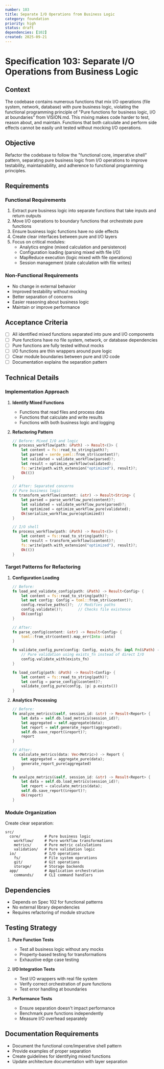 ```yaml
---
number: 103
title: Separate I/O Operations from Business Logic
category: foundation
priority: high
status: draft
dependencies: [102]
created: 2025-09-21
---
```


# Specification 103: Separate I/O Operations from Business Logic

## Context

The codebase contains numerous functions that mix I/O operations (file system, network, database) with pure business logic, violating the functional programming principle of "Pure functions for business logic, I/O at boundaries" from VISION.md. This mixing makes code harder to test, reason about, and maintain. Functions that both calculate and perform side effects cannot be easily unit tested without mocking I/O operations.

## Objective

Refactor the codebase to follow the "functional core, imperative shell" pattern, separating pure business logic from I/O operations to improve testability, maintainability, and adherence to functional programming principles.

## Requirements

### Functional Requirements

1. Extract pure business logic into separate functions that take inputs and return outputs
2. Move I/O operations to boundary functions that orchestrate pure functions
3. Ensure business logic functions have no side effects
4. Create clear interfaces between pure and I/O layers
5. Focus on critical modules:
   - Analytics engine (mixed calculation and persistence)
   - Configuration loading (parsing mixed with file I/O)
   - MapReduce execution (logic mixed with file operations)
   - Session management (state calculation with file writes)

### Non-Functional Requirements

- No change in external behavior
- Improved testability without mocking
- Better separation of concerns
- Easier reasoning about business logic
- Maintain or improve performance

## Acceptance Criteria

- [ ] All identified mixed functions separated into pure and I/O components
- [ ] Pure functions have no file system, network, or database dependencies
- [ ] Pure functions are fully tested without mocks
- [ ] I/O functions are thin wrappers around pure logic
- [ ] Clear module boundaries between pure and I/O code
- [ ] Documentation explains the separation pattern

## Technical Details

### Implementation Approach

1. **Identify Mixed Functions**
   - Functions that read files and process data
   - Functions that calculate and write results
   - Functions with both business logic and logging

2. **Refactoring Pattern**
   ```rust
   // Before: Mixed I/O and logic
   fn process_workflow(path: &Path) -> Result<()> {
       let content = fs::read_to_string(path)?;
       let parsed = serde_yaml::from_str(&content)?;
       let validated = validate_workflow(parsed)?;
       let result = optimize_workflow(validated);
       fs::write(path.with_extension("optimized"), result)?;
       Ok(())
   }

   // After: Separated concerns
   // Pure business logic
   fn transform_workflow(content: &str) -> Result<String> {
       let parsed = parse_workflow_pure(content)?;
       let validated = validate_workflow_pure(parsed)?;
       let optimized = optimize_workflow_pure(validated);
       Ok(serialize_workflow_pure(optimized))
   }

   // I/O shell
   fn process_workflow(path: &Path) -> Result<()> {
       let content = fs::read_to_string(path)?;
       let result = transform_workflow(&content)?;
       fs::write(path.with_extension("optimized"), result)?;
       Ok(())
   }
   ```

### Target Patterns for Refactoring

1. **Configuration Loading**
   ```rust
   // Before:
   fn load_and_validate_config(path: &Path) -> Result<Config> {
       let content = fs::read_to_string(path)?;
       let mut config: Config = toml::from_str(&content)?;
       config.resolve_paths()?;  // Modifies paths
       config.validate()?;       // Checks file existence
       Ok(config)
   }

   // After:
   fn parse_config(content: &str) -> Result<Config> {
       toml::from_str(content).map_err(Into::into)
   }

   fn validate_config_pure(config: Config, exists_fn: impl Fn(&Path) -> bool) -> Result<Config> {
       // Pure validation using exists_fn instead of direct I/O
       config.validate_with(exists_fn)
   }

   fn load_config(path: &Path) -> Result<Config> {
       let content = fs::read_to_string(path)?;
       let config = parse_config(&content)?;
       validate_config_pure(config, |p| p.exists())
   }
   ```

2. **Analytics Processing**
   ```rust
   // Before:
   fn analyze_metrics(&self, session_id: &str) -> Result<Report> {
       let data = self.db.load_metrics(session_id)?;
       let aggregated = self.aggregate(data);
       let report = self.generate_report(aggregated);
       self.db.save_report(&report)?;
       report
   }

   // After:
   fn calculate_metrics(data: Vec<Metric>) -> Report {
       let aggregated = aggregate_pure(data);
       generate_report_pure(aggregated)
   }

   fn analyze_metrics(&self, session_id: &str) -> Result<Report> {
       let data = self.db.load_metrics(session_id)?;
       let report = calculate_metrics(data);
       self.db.save_report(&report)?;
       Ok(report)
   }
   ```

### Module Organization

Create clear separation:
```
src/
  core/           # Pure business logic
    workflow/     # Pure workflow transformations
    metrics/      # Pure metric calculations
    validation/   # Pure validation logic
  io/             # I/O operations
    fs/           # File system operations
    git/          # Git operations
    storage/      # Storage backends
  app/            # Application orchestration
    commands/     # CLI command handlers
```

## Dependencies

- Depends on Spec 102 for functional patterns
- No external library dependencies
- Requires refactoring of module structure

## Testing Strategy

1. **Pure Function Tests**
   - Test all business logic without any mocks
   - Property-based testing for transformations
   - Exhaustive edge case testing

2. **I/O Integration Tests**
   - Test I/O wrappers with real file system
   - Verify correct orchestration of pure functions
   - Test error handling at boundaries

3. **Performance Tests**
   - Ensure separation doesn't impact performance
   - Benchmark pure functions independently
   - Measure I/O overhead separately

## Documentation Requirements

- Document the functional core/imperative shell pattern
- Provide examples of proper separation
- Create guidelines for identifying mixed functions
- Update architecture documentation with layer separation